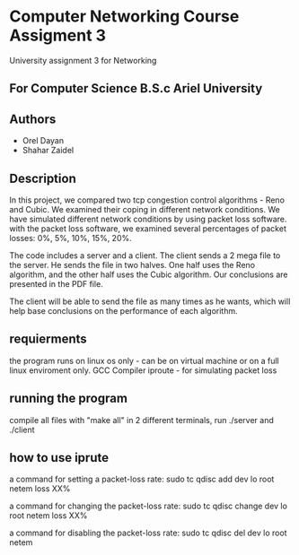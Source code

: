 # Computer Networking Course Assigment 3
University assignment 3 for Networking

## For Computer Science B.S.c Ariel University

## Authors
- Orel Dayan
- Shahar Zaidel

## Description
In this project, we compared two tcp congestion control algorithms - Reno and Cubic. We examined their coping in different network conditions. We have simulated different network conditions by using packet loss software.
with the packet loss software, we examined several percentages of packet losses: 0%, 5%, 10%, 15%, 20%.

The code includes a server and a client. The client sends a 2 mega file to the server. He sends the file in two halves. One half uses the Reno algorithm, and the other half uses the Cubic algorithm. Our conclusions are presented in the PDF file. 

The client will be able to send the file as many times as he wants, which will help base conclusions on the performance of each algorithm.

## requierments
the program runs on linux os only - can be on virtual machine or on a full linux enviroment only. 
GCC Compiler
iproute - for simulating packet loss 

## running the program 
compile all files with "make all"
in 2 different terminals, run ./server and ./client

## how to use iprute
a command for setting a packet-loss rate: 
sudo tc qdisc add dev lo root netem loss XX%

a command for changing the packet-loss rate:
sudo tc qdisc change dev lo root netem loss XX%

a command for disabling the packet-loss rate: 
sudo tc qdisc del dev lo root netem
